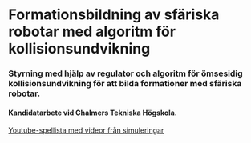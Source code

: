 # Formationsbildning av sfäriska robotar med algoritm för kollisionsundvikning

### Styrning med hjälp av regulator och algoritm för ömsesidig kollisionsundvikning för att bilda formationer med sfäriska robotar.

#### Kandidatarbete vid Chalmers Tekniska Högskola.

[Youtube-spellista med videor från simuleringar](https://www.youtube.com/playlist?list=PL23vha2p6bpF0jvVlSC3jBWKJwXoPqyGF)
